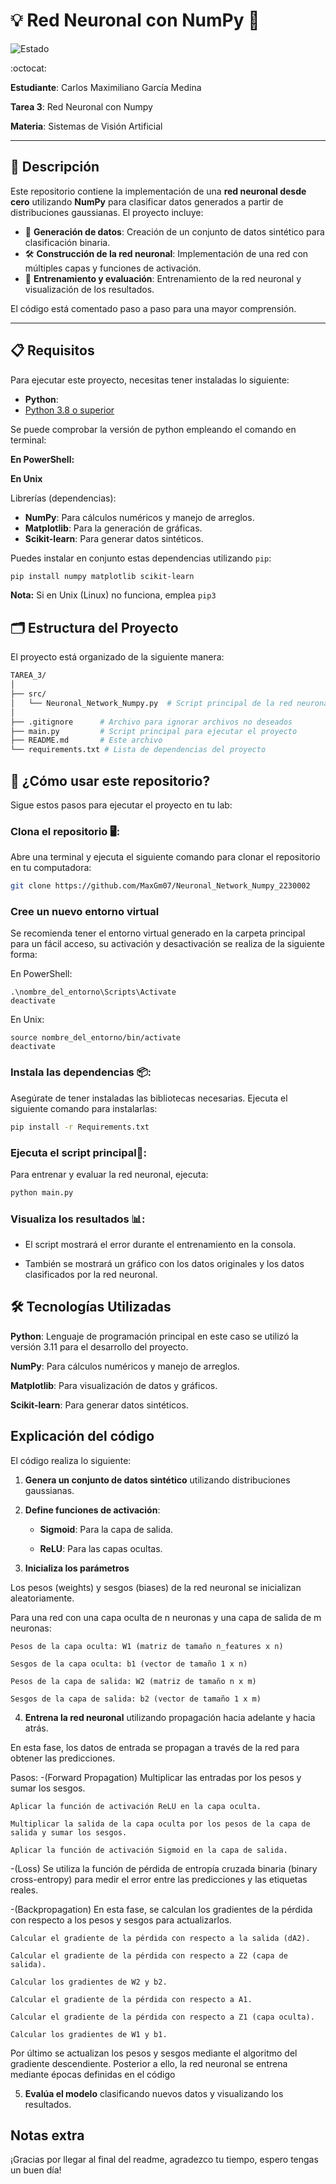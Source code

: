 ﻿# 💡 Red Neuronal con NumPy 🧩

![Estado](https://img.shields.io/badge/Estado-Completado-brightgreen)

:octocat:

**Estudiante**: Carlos Maximiliano García Medina

**Tarea 3**: Red Neuronal con Numpy

**Materia**: Sistemas de Visión Artificial  


---

## 📝 Descripción

Este repositorio contiene la implementación de una **red neuronal desde cero** utilizando **NumPy** para clasificar datos generados a partir de distribuciones gaussianas. El proyecto incluye:

- 🧩 **Generación de datos**: Creación de un conjunto de datos sintético para clasificación binaria.
- 🛠️ **Construcción de la red neuronal**: Implementación de una red con múltiples capas y funciones de activación.
- 🚀 **Entrenamiento y evaluación**: Entrenamiento de la red neuronal y visualización de los resultados.

El código está comentado paso a paso para una mayor comprensión.

---

## 📋 Requisitos

Para ejecutar este proyecto, necesitas tener instaladas lo siguiente:
- **Python**: 
- [Python 3.8 o superior](https://www.python.org/downloads/)

Se puede comprobar la versión de python empleando el comando en terminal:

**En PowerShell:**

**En Unix**

Librerías (dependencias):
- **NumPy**: Para cálculos numéricos y manejo de arreglos.
- **Matplotlib**: Para la generación de gráficas.
- **Scikit-learn**: Para generar datos sintéticos.

Puedes instalar en conjunto estas dependencias utilizando `pip`:

```bash
pip install numpy matplotlib scikit-learn
```
**Nota:** Si en Unix (Linux) no funciona, emplea ```pip3```

## 🗂️ Estructura del Proyecto
El proyecto está organizado de la siguiente manera:

``` bash
TAREA_3/
│
├── src/
│   └── Neuronal_Network_Numpy.py  # Script principal de la red neuronal
│
├── .gitignore      # Archivo para ignorar archivos no deseados
├── main.py         # Script principal para ejecutar el proyecto
├── README.md       # Este archivo
└── requirements.txt # Lista de dependencias del proyecto
```
## 🚀 ¿Cómo usar este repositorio?
Sigue estos pasos para ejecutar el proyecto en tu lab:

### Clona el repositorio 🖥️:
Abre una terminal y ejecuta el siguiente comando para clonar el repositorio en tu computadora:

```bash
git clone https://github.com/MaxGm07/Neuronal_Network_Numpy_2230002
```
### Cree un nuevo entorno virtual
Se recomienda tener el entorno virtual generado en la carpeta principal para un fácil acceso, su activación y desactivación se realiza de la siguiente forma:

En PowerShell:
```
.\nombre_del_entorno\Scripts\Activate
deactivate
```
En Unix:
```
source nombre_del_entorno/bin/activate
deactivate
```
### Instala las dependencias 📦:
Asegúrate de tener instaladas las bibliotecas necesarias. Ejecuta el siguiente comando para instalarlas:

```bash
pip install -r Requirements.txt
```
### Ejecuta el script principal🚀:
Para entrenar y evaluar la red neuronal, ejecuta:

```bash
python main.py
```
### Visualiza los resultados 📊:

  * El script mostrará el error durante el entrenamiento en la consola.

  * También se mostrará un gráfico con los datos originales y los datos clasificados por la red neuronal. 

## 🛠️ Tecnologías Utilizadas
**Python**: Lenguaje de programación principal en este caso se utilizó la versión 3.11 para el desarrollo del proyecto.

**NumPy**: Para cálculos numéricos y manejo de arreglos.

**Matplotlib**: Para visualización de datos y gráficos.

**Scikit-learn**: Para generar datos sintéticos.

## Explicación del código
El código realiza lo siguiente:

1. **Genera un conjunto de datos sintético** utilizando distribuciones gaussianas.
 
2. **Define funciones de activación**:

    * **Sigmoid**: Para la capa de salida.

    * **ReLU**: Para las capas ocultas.

3. **Inicializa los parámetros** 
  
Los pesos (weights) y sesgos (biases) de la red neuronal se inicializan aleatoriamente.

Para una red con una capa oculta de n neuronas y una capa de salida de m neuronas:

    Pesos de la capa oculta: W1 (matriz de tamaño n_features x n)

    Sesgos de la capa oculta: b1 (vector de tamaño 1 x n)

    Pesos de la capa de salida: W2 (matriz de tamaño n x m)

    Sesgos de la capa de salida: b2 (vector de tamaño 1 x m)

4. **Entrena la red neuronal** utilizando propagación hacia adelante y hacia atrás.

En esta fase, los datos de entrada se propagan a través de la red para obtener las predicciones.

Pasos:
-(Forward Propagation)
    Multiplicar las entradas por los pesos y sumar los sesgos.

    Aplicar la función de activación ReLU en la capa oculta.

    Multiplicar la salida de la capa oculta por los pesos de la capa de salida y sumar los sesgos.

    Aplicar la función de activación Sigmoid en la capa de salida.

-(Loss)
  Se utiliza la función de pérdida de entropía cruzada binaria (binary cross-entropy) para medir el error entre las predicciones y las etiquetas reales.

-(Backpropagation)
En esta fase, se calculan los gradientes de la pérdida con respecto a los pesos y sesgos para actualizarlos.

    Calcular el gradiente de la pérdida con respecto a la salida (dA2).

    Calcular el gradiente de la pérdida con respecto a Z2 (capa de salida).

    Calcular los gradientes de W2 y b2.

    Calcular el gradiente de la pérdida con respecto a A1.

    Calcular el gradiente de la pérdida con respecto a Z1 (capa oculta).

    Calcular los gradientes de W1 y b1.

Por último se actualizan los pesos y sesgos mediante el algoritmo del gradiente descendiente.
Posterior a ello, la red neuronal se entrena mediante épocas definidas en el código

5. **Evalúa el modelo** clasificando nuevos datos y visualizando los resultados.

## Notas extra
¡Gracias por llegar al final del readme, agradezco tu tiempo, espero tengas un buen día!